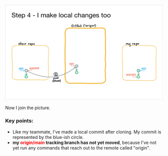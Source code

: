 ![](image3.png)

Now I join the picture.

### Key points:
- Like my teammate, I've made a local commit after cloning.  My commit is represented by the blue-ish circle.
- **my <span class="hljs" style="color:red">origin/main</span> tracking branch has not yet moved**, because I've not yet run any commands that reach out to the remote called "origin".
